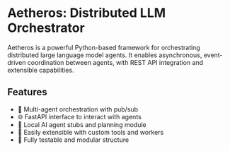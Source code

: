 # Aetheros: Distributed LLM Orchestrator

Aetheros is a powerful Python-based framework for orchestrating distributed large language model agents. It enables asynchronous, event-driven coordination between agents, with REST API integration and extensible capabilities.

## Features
- 🔁 Multi-agent orchestration with pub/sub
- 🌐 FastAPI interface to interact with agents
- 🧠 Local AI agent stubs and planning module
- 🧩 Easily extensible with custom tools and workers
- 🧪 Fully testable and modular structure
